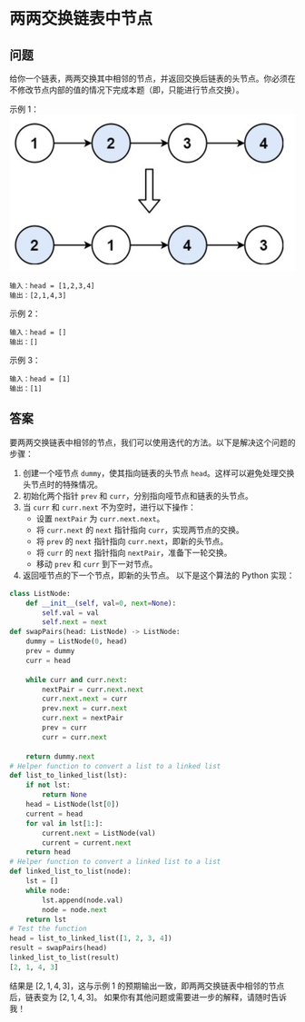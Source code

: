 # 两两交换链表中节点
## 问题
给你一个链表，两两交换其中相邻的节点，并返回交换后链表的头节点。你必须在不修改节点内部的值的情况下完成本题（即，只能进行节点交换）。



示例 1：
![F%i](pic/两两交换链表中的节点.png)
```
输入：head = [1,2,3,4]
输出：[2,1,4,3]
```
示例 2：
```
输入：head = []
输出：[]
```
示例 3：
```
输入：head = [1]
输出：[1]
```
## 答案
要两两交换链表中相邻的节点，我们可以使用迭代的方法。以下是解决这个问题的步骤：
1. 创建一个哑节点 `dummy`，使其指向链表的头节点 `head`。这样可以避免处理交换头节点时的特殊情况。
2. 初始化两个指针 `prev` 和 `curr`，分别指向哑节点和链表的头节点。
3. 当 `curr` 和 `curr.next` 不为空时，进行以下操作：
   - 设置 `nextPair` 为 `curr.next.next`。
   - 将 `curr.next` 的 `next` 指针指向 `curr`，实现两节点的交换。
   - 将 `prev` 的 `next` 指针指向 `curr.next`，即新的头节点。
   - 将 `curr` 的 `next` 指针指向 `nextPair`，准备下一轮交换。
   - 移动 `prev` 和 `curr` 到下一对节点。
4. 返回哑节点的下一个节点，即新的头节点。
以下是这个算法的 Python 实现：
```python
class ListNode:
    def __init__(self, val=0, next=None):
        self.val = val
        self.next = next
def swapPairs(head: ListNode) -> ListNode:
    dummy = ListNode(0, head)
    prev = dummy
    curr = head

    while curr and curr.next:
        nextPair = curr.next.next
        curr.next.next = curr
        prev.next = curr.next
        curr.next = nextPair
        prev = curr
        curr = curr.next

    return dummy.next
# Helper function to convert a list to a linked list
def list_to_linked_list(lst):
    if not lst:
        return None
    head = ListNode(lst[0])
    current = head
    for val in lst[1:]:
        current.next = ListNode(val)
        current = current.next
    return head
# Helper function to convert a linked list to a list
def linked_list_to_list(node):
    lst = []
    while node:
        lst.append(node.val)
        node = node.next
    return lst
# Test the function
head = list_to_linked_list([1, 2, 3, 4])
result = swapPairs(head)
linked_list_to_list(result)
[2, 1, 4, 3]
```
结果是 $[2, 1, 4, 3]$，这与示例 1 的预期输出一致，即两两交换链表中相邻的节点后，链表变为 $[2, 1, 4, 3]$。
如果你有其他问题或需要进一步的解释，请随时告诉我！


